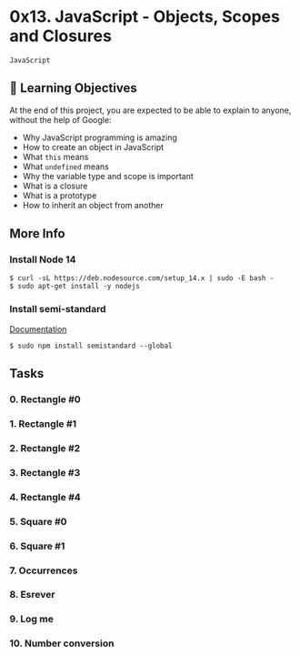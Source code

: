 # 0x13. JavaScript - Objects, Scopes and Closures
`JavaScript`
## :open_book: Learning Objectives
At the end of this project, you are expected to be able to explain to anyone, without the help of Google:
- Why JavaScript programming is amazing
- How to create an object in JavaScript
- What `this` means
- What `undefined` means
- Why the variable type and scope is important
- What is a closure
- What is a prototype
- How to inherit an object from another
## More Info
### Install Node 14
```
$ curl -sL https://deb.nodesource.com/setup_14.x | sudo -E bash -
$ sudo apt-get install -y nodejs
```
### Install semi-standard
[Documentation](https://github.com/standard/semistandard)
```
$ sudo npm install semistandard --global
```
## Tasks
### 0. Rectangle #0
### 1. Rectangle #1
### 2. Rectangle #2
### 3. Rectangle #3
### 4. Rectangle #4
### 5. Square #0
### 6. Square #1
### 7. Occurrences
### 8. Esrever
### 9. Log me
### 10. Number conversion
